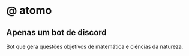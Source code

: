 # @ atomo
## Apenas um bot de discord

Bot que gera questões objetivos de matemática e ciências da natureza.
